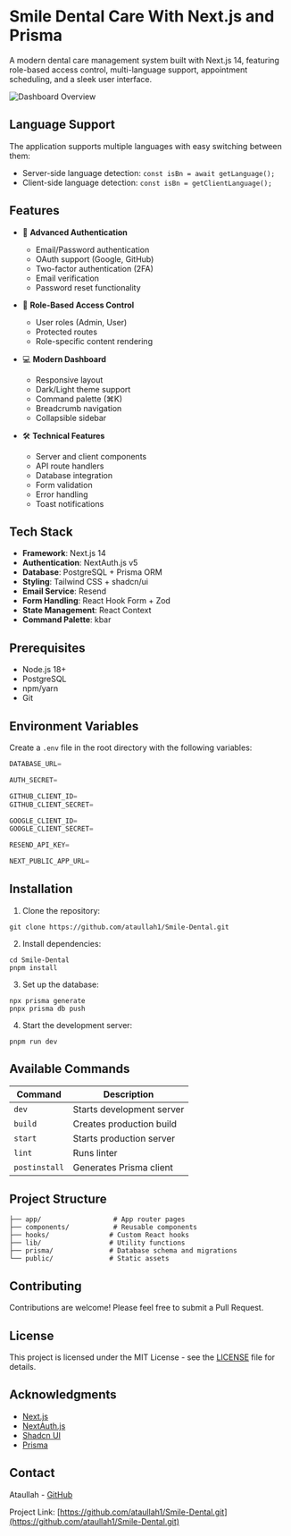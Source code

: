 # Smile Dental Care With Next.js and Prisma

A modern dental care management system built with Next.js 14, featuring role-based access control, multi-language support, appointment scheduling, and a sleek user interface.

![Dashboard Overview](https://res.cloudinary.com/mdataullah/image/upload/v1740428657/Scenshot_4_oz1mhy.png)

## Language Support

The application supports multiple languages with easy switching between them:

- Server-side language detection: `const isBn = await getLanguage();`
- Client-side language detection: `const isBn = getClientLanguage();`

## Features

- 🔐 **Advanced Authentication**

  - Email/Password authentication
  - OAuth support (Google, GitHub)
  - Two-factor authentication (2FA)
  - Email verification
  - Password reset functionality

- 👥 **Role-Based Access Control**

  - User roles (Admin, User)
  - Protected routes
  - Role-specific content rendering

- 💻 **Modern Dashboard**

  - Responsive layout
  - Dark/Light theme support
  - Command palette (⌘K)
  - Breadcrumb navigation
  - Collapsible sidebar

- 🛠️ **Technical Features**
  - Server and client components
  - API route handlers
  - Database integration
  - Form validation
  - Error handling
  - Toast notifications

## Tech Stack

- **Framework**: Next.js 14
- **Authentication**: NextAuth.js v5
- **Database**: PostgreSQL + Prisma ORM
- **Styling**: Tailwind CSS + shadcn/ui
- **Email Service**: Resend
- **Form Handling**: React Hook Form + Zod
- **State Management**: React Context
- **Command Palette**: kbar

## Prerequisites

- Node.js 18+
- PostgreSQL
- npm/yarn
- Git

## Environment Variables

Create a `.env` file in the root directory with the following variables:

```js
DATABASE_URL=

AUTH_SECRET=

GITHUB_CLIENT_ID=
GITHUB_CLIENT_SECRET=

GOOGLE_CLIENT_ID=
GOOGLE_CLIENT_SECRET=

RESEND_API_KEY=

NEXT_PUBLIC_APP_URL=
```

## Installation

1. Clone the repository:

```shell
git clone https://github.com/ataullah1/Smile-Dental.git
```

2. Install dependencies:

```shell
cd Smile-Dental
pnpm install
```

3. Set up the database:

```shell
npx prisma generate
pnpx prisma db push
```

4. Start the development server:

```shell
pnpm run dev
```

## Available Commands

| Command       | Description               |
| ------------- | ------------------------- |
| `dev`         | Starts development server |
| `build`       | Creates production build  |
| `start`       | Starts production server  |
| `lint`        | Runs linter               |
| `postinstall` | Generates Prisma client   |

## Project Structure

```
├── app/                  # App router pages
├── components/           # Reusable components
├── hooks/               # Custom React hooks
├── lib/                 # Utility functions
├── prisma/              # Database schema and migrations
└── public/              # Static assets
```

## Contributing

Contributions are welcome! Please feel free to submit a Pull Request.

## License

This project is licensed under the MIT License - see the [LICENSE](LICENSE) file for details.

## Acknowledgments

- [Next.js](https://nextjs.org/)
- [NextAuth.js](https://next-auth.js.org/)
- [Shadcn UI](https://ui.shadcn.com/)
- [Prisma](https://www.prisma.io/)

## Contact

Ataullah - [GitHub](https://github.com/ataullah1)

Project Link: [https://github.com/ataullah1/Smile-Dental.git](https://github.com/ataullah1/Smile-Dental.git)
